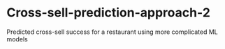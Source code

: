 # Cross-sell-prediction-approach-2
Predicted cross-sell success for a restaurant using more complicated ML models
